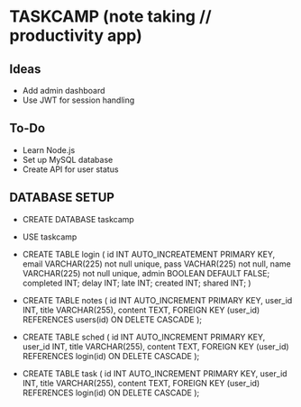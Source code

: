 # TASKCAMP (note taking // productivity app)

## Ideas
- Add admin dashboard
- Use JWT for session handling



## To-Do
- Learn Node.js
- Set up MySQL database
- Create API for user status


## DATABASE SETUP
- CREATE DATABASE taskcamp
- USE taskcamp
- CREATE TABLE login (
    id INT AUTO_INCREATEMENT PRIMARY KEY, 
    email VARCHAR(225) not null unique, 
    pass VACHAR(225) not null, 
    name VARCHAR(225) not null unique, 
    admin BOOLEAN DEFAULT FALSE;
    completed INT;
    delay INT;
    late INT;
    created INT; 
    shared INT;
 )

- CREATE TABLE notes (
    id INT AUTO_INCREMENT PRIMARY KEY,
    user_id INT,
    title VARCHAR(255),
    content TEXT,
    FOREIGN KEY (user_id) REFERENCES users(id) ON DELETE CASCADE
);

- CREATE TABLE sched (
    id INT AUTO_INCREMENT PRIMARY KEY,
    user_id INT,
    title VARCHAR(255),
    content TEXT,
    FOREIGN KEY (user_id) REFERENCES login(id) ON DELETE CASCADE
);

- CREATE TABLE task (
    id INT AUTO_INCREMENT PRIMARY KEY,
    user_id INT,
    title VARCHAR(255),
    content TEXT,
    FOREIGN KEY (user_id) REFERENCES login(id) ON DELETE CASCADE
);